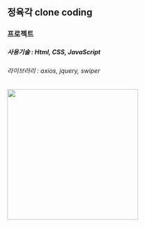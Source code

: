 ## 정육각 clone coding

### 프로젝트


##### 사용기술 : Html, CSS, JavaScript
###### 라이브러리 : axios, jquery, swiper

<img src="https://user-images.githubusercontent.com/107607247/196362191-d8f5cbed-05a2-4a06-bbcd-120e1d4633dd.png"  width="300px">

